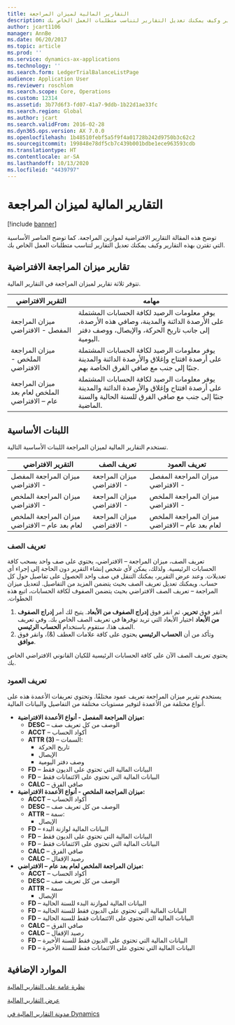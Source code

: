 ```yaml
---
title: التقارير المالية لميزان المراجعة
description: توضح هذه المقالة التقارير الافتراضية لموازين المراجعة. كما توضح العناصر الأساسية التي تقترن بهذه التقارير وكيف يمكنك تعديل التقارير لتناسب متطلبات العمل الخاص بك.
author: jcart1106
manager: AnnBe
ms.date: 06/20/2017
ms.topic: article
ms.prod: ''
ms.service: dynamics-ax-applications
ms.technology: ''
ms.search.form: LedgerTrialBalanceListPage
audience: Application User
ms.reviewer: roschlom
ms.search.scope: Core, Operations
ms.custom: 12314
ms.assetid: 3b77d6f3-fd07-41a7-9ddb-1b22d1ae33fc
ms.search.region: Global
ms.author: jcart
ms.search.validFrom: 2016-02-28
ms.dyn365.ops.version: AX 7.0.0
ms.openlocfilehash: 1b48510febf5a5f9f4a01728b242d9750b3c62c2
ms.sourcegitcommit: 199848e78df5cb7c439b001bdbe1ece963593cdb
ms.translationtype: HT
ms.contentlocale: ar-SA
ms.lasthandoff: 10/13/2020
ms.locfileid: "4439797"
---
```

# <a name="trial-balance-financial-reports"></a>التقارير المالية لميزان المراجعة

[!include [banner](../includes/banner.md)]

توضح هذه المقالة التقارير الافتراضية لموازين المراجعة. كما توضح العناصر الأساسية التي تقترن بهذه التقارير وكيف يمكنك تعديل التقارير لتناسب متطلبات العمل الخاص بك. 

<a name="default-trial-balance-reports"></a>تقارير ميزان المراجعة الافتراضية
-----------------------------

تتوفر ثلاثة تقارير لميزان المراجعة في التقارير المالية.

| التقرير الافتراضي                                 | مهامه                                                                                                                                                                                        |
|------------------------------------------------|-----------------------------------------------------------------------------------------------------------------------------------------------------------------------------------------------------|
| ميزان المراجعة المفصل - الافتراضي               | يوفر معلومات الرصيد لكافة الحسابات المشتملة على الأرصدة الدائنة والمدينة، وصافي هذه الأرصدة، إلى جانب تاريخ الحركة، والإيصال، ووصف دفتر اليومية.                  |
| ميزان المراجعة الملخص - الافتراضي                | يوفر معلومات الرصيد لكافة الحسابات المشتملة على أرصدة افتتاح وإغلاق والأرصدة الدائنة والمدينة جنبًا إلى جنب مع صافي الفرق الخاصة بهم.                                        |
| ميزان المراجعة الملخص لعام بعد عام – الافتراضي | يوفر معلومات الرصيد لكافة الحسابات المشتملة على أرصدة افتتاح وإغلاق والأرصدة الدائنة والمدينة جنبًا إلى جنب مع صافي الفرق للسنة الحالية والسنة الماضية. |

## <a name="building-blocks"></a>اللبنات الأساسية
تستخدم التقارير المالية لميزان المراجعة اللبنات الأساسية التالية.

| التقرير الافتراضي                                 | تعريف الصف          | تعريف العمود                              |
|------------------------------------------------|-------------------------|------------------------------------------------|
| ميزان المراجعة المفصل - الافتراضي               | ميزان المراجعة - الافتراضي | ميزان المراجعة المفصل - الافتراضي               |
| ميزان المراجعة الملخص - الافتراضي                | ميزان المراجعة - الافتراضي | ميزان المراجعة الملخص - الافتراضي                |
| ميزان المراجعة الملخص لعام بعد عام – الافتراضي | ميزان المراجعة - الافتراضي | ميزان المراجعة الملخص لعام بعد عام – الافتراضي |

### <a name="row-definition"></a>تعريف الصف

‏‫تعريف الصف، ميزان المراجعة – الافتراضي، يحتوي على صف واحد يسحب كافة الحسابات الرئيسية. ولذلك، يمكن لأي شخص إنشاء التقرير دون الحاجة إلى إجراء أي تعديلات. وعند عرض التقرير، يمكنك التنقل في صف واحد الحصول على تفاصيل حول كل حساب. ويمكنك تعديل تعريف الصف بحيث يتضمن المزيد من التفاصيل. لتعديل ميزان المراجعة – تعريف الصف الافتراضي بحيث يتضمن الصفوف لكافة الحسابات، اتبع هذه الخطوات.

1.  انقر فوق **تحرير**، ثم انقر فوق **إدراج الصفوف من الأبعاد**. يتيح لك أمر **إدراج الصفوف من الأبعاد** اختيار الأبعاد التي تريد توفرها في تعريف الصف الخاص بك. وفي تعريف الصف هذا، ستقوم باستخدام **الحساب الرئيسي**.
2.  وتأكد من أن **الحساب الرئيسي** يحتوي على كافة علامات العطف (&)، وانقر فوق **موافق**.

يحتوي تعريف الصف الآن على كافة الحسابات الرئيسية للكيان القانوني الافتراضي الخاص بك.

### <a name="column-definition"></a>تعريف العمود

يستخدم تقرير ميزان المراجعة تعريف عمود مختلفًا. وتحتوي تعريفات الأعمدة هذه على أنواع مختلفة من الأعمدة لتوفير مستويات مختلفة من التفاصيل والبيانات المالية.

-   **ميزان المراجعة المفصل - أنواع الأعمدة الافتراضية:**
    -   **DESC** – الوصف من كل تعريف صف
    -   **ACCT** – أكواد الحساب
    -   **ATTR (3)** – السمات:
        -   تاريخ الحركة
        -   الإيصال
        -   وصف دفتر اليومية
    -   **FD** – البيانات المالية التي تحتوي على الديون فقط
    -   **FD** – البيانات المالية التي تحتوي على الائتمانات فقط
    -   **CALC** – صافي الفرق
-   **ميزان المراجعة الملخص - أنواع الأعمدة الافتراضية:**
    -   **ACCT** – أكواد الحساب
    -   **DESC** – الوصف من كل تعريف صف
    -   **ATTR** – سمة:
        -   الإيصال
    -   **FD** – البيانات المالية لوازنة البدء
    -   **FD** – البيانات المالية التي تحتوي على الديون فقط
    -   **FD** – البيانات المالية التي تحتوي على الائتمانات فقط
    -   **CALC** – صافي الفرق
    -   **CALC** – رصيد الإقفال
-   **ميزان المراجعة الملخص لعام بعد عام – الافتراضي:**
    -   **ACCT** – أكواد الحساب
    -   **DESC** – الوصف من كل تعريف صف
    -   **ATTR** – سمة
        -   الإيصال
    -   **FD** – البيانات المالية لموازنة البدء للسنة الحالية
    -   **FD** – البيانات المالية التي تحتوي على الديون فقط للسنة الحالية
    -   **FD** – البيانات المالية التي تحتوي على الائتمانات فقط للسنة الحالية
    -   **CALC** – صافي الفرق
    -   **CALC** – رصيد الإقفال
    -   **FD** – البيانات المالية التي تحتوي على الديون فقط للسنة الأخيرة
    -   **FD** – البيانات المالية التي تحتوي على الائتمانات فقط للسنة الأخيرة



<a name="additional-resources"></a>الموارد الإضافية
--------

[نظرة عامة على التقارير المالية](financial-reporting-getting-started.md)

[عرض التقارير المالية](view-financial-reports.md)

[مدونة التقارير المالية في Dynamics](https://blogs.msdn.com/b/dynamics_financial_reporting/)



